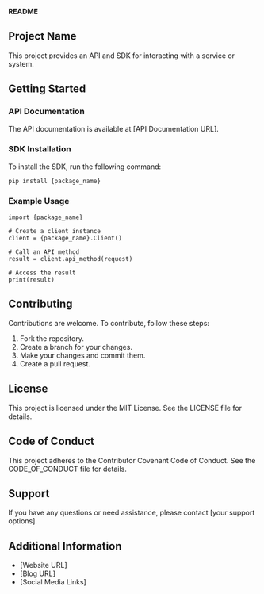 **README**

## Project Name

This project provides an API and SDK for interacting with a service or system.

## Getting Started

### API Documentation

The API documentation is available at [API Documentation URL].

### SDK Installation

To install the SDK, run the following command:

```
pip install {package_name}
```

### Example Usage

```
import {package_name}

# Create a client instance
client = {package_name}.Client()

# Call an API method
result = client.api_method(request)

# Access the result
print(result)
```

## Contributing

Contributions are welcome. To contribute, follow these steps:

1. Fork the repository.
2. Create a branch for your changes.
3. Make your changes and commit them.
4. Create a pull request.

## License

This project is licensed under the MIT License. See the LICENSE file for details.

## Code of Conduct

This project adheres to the Contributor Covenant Code of Conduct. See the CODE_OF_CONDUCT file for details.

## Support

If you have any questions or need assistance, please contact [your support options].

## Additional Information

* [Website URL]
* [Blog URL]
* [Social Media Links]